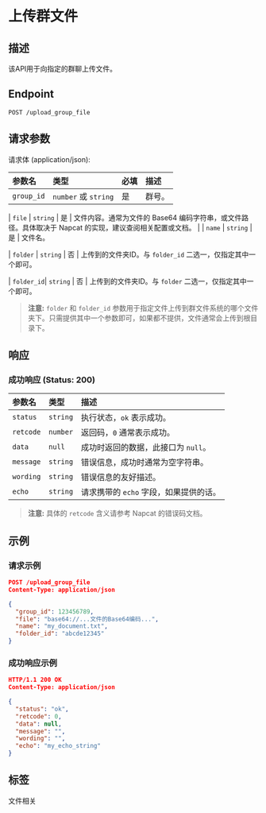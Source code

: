 # 上传群文件

## 描述

该API用于向指定的群聊上传文件。

## Endpoint

`POST /upload_group_file`

## 请求参数

请求体 (application/json):

| 参数名    | 类型                     | 必填 | 描述                                                                                                 |
| :-------- | :----------------------- | :--- | :--------------------------------------------------------------------------------------------------- |
| `group_id`| `number` 或 `string`     | 是   | 群号。

| `file`    | `string`                 | 是   | 文件内容。通常为文件的 Base64 编码字符串，或文件路径。具体取决于 Napcat 的实现，建议查阅相关配置或文档。 |
| `name`    | `string`                 | 是   | 文件名。

| `folder`  | `string`                 | 否   | 上传到的文件夹ID。与 `folder_id` 二选一，仅指定其中一个即可。

| `folder_id`| `string`                 | 否   | 上传到的文件夹ID。与 `folder` 二选一，仅指定其中一个即可。

> **注意:** `folder` 和 `folder_id` 参数用于指定文件上传到群文件系统的哪个文件夹下。只需提供其中一个参数即可，如果都不提供，文件通常会上传到根目录下。

## 响应

### 成功响应 (Status: 200)

| 参数名    | 类型    | 描述                                    |
| :-------- | :------ | :-------------------------------------- |
| `status`  | `string`| 执行状态，`ok` 表示成功。                 |
| `retcode` | `number`| 返回码，`0` 通常表示成功。               |
| `data`    | `null`  | 成功时返回的数据，此接口为 `null`。       |
| `message` | `string`| 错误信息，成功时通常为空字符串。          |
| `wording` | `string`| 错误信息的友好描述。                    |
| `echo`    | `string`| 请求携带的 `echo` 字段，如果提供的话。 |

> **注意:** 具体的 `retcode` 含义请参考 Napcat 的错误码文档。

## 示例

### 请求示例

```json
POST /upload_group_file
Content-Type: application/json

{
  "group_id": 123456789,
  "file": "base64://...文件的Base64编码...",
  "name": "my_document.txt",
  "folder_id": "abcde12345"
}
```

### 成功响应示例

```json
HTTP/1.1 200 OK
Content-Type: application/json

{
  "status": "ok",
  "retcode": 0,
  "data": null,
  "message": "",
  "wording": "",
  "echo": "my_echo_string"
}
```

## 标签

文件相关
